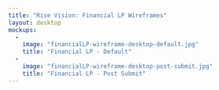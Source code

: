 ```yaml
---
title: "Rise Vision: Financial LP Wireframes"
layout: desktop
mockups:
  -
    image: "financialLP-wireframe-desktop-default.jpg"
    title: "Financial LP - Default"
  -
    image: "financialLP-wireframe-desktop-post-submit.jpg"
    title: "Financial LP - Post Submit"
---
```

